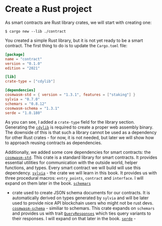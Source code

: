 # Create a Rust project

As smart contracts are Rust library crates, we will start with creating one:

```
$ cargo new --lib ./contract
```

You created a simple Rust library, but it is not yet ready to be a smart contract. The first thing
to do is to update the `Cargo.toml` file:

```toml
[package]
name = "contract"
version = "0.1.0"
edition = "2021"

[lib]
crate-type = ["cdylib"]

[dependencies]
cosmwasm-std = { version = "1.3.1", features = ["staking"] }
sylvia = "0.7.0"
schemars = "0.8.12"
cosmwasm-schema = "1.3.1"
serde = "1.0.180"
```

As you can see, I added a `crate-type` field for the library section. Generating the
[`cdylib`](https://doc.rust-lang.org/reference/linkage.html) is
required to create a proper web assembly binary. The downside of this is that such a library cannot
be used as a dependency for other Rust crates - for now, it is not needed, but later we will show
how to approach reusing contracts as dependencies.

Additionally, we added some core dependencies for smart contracts: the
[`cosmwasm-std`](https://docs.rs/cosmwasm-std/1.3.1/cosmwasm_std/). This crate is a
standard library for smart contracts. It provides essential utilities for communication with the
outside world, helper functions, and types. Every smart contract we will build will
use this dependency.
[`sylvia`](https://docs.rs/sylvia/0.7.0/sylvia/) - the crate we will learn in this
book. It provides us with three procedural macros: `entry_points`, `contract` and `interface`. I 
will expand on them later in the book. [`schemars`](https://docs.rs/schemars/0.8.12/schemars/index.html) 
- crate used to create JSON schema documents for our contracts. It is automatically derived on types 
generated by `sylvia` and will be later used to provide nice API blockchain users who might not be 
rust devs.
[`cosmwasm-schema`](https://docs.rs/cosmwasm-schema/1.3.1/cosmwasm_schema/) - similiar 
to schemars. This crate expands on `schemars` and provides us with trait 
[`QueryResponses`](https://docs.rs/cosmwasm-schema/1.3.1/cosmwasm_schema/trait.QueryResponses.html) 
which ties query variants to their responses. I will expand on that later in the book.
[`serde`](https://docs.rs/serde/1.0.180/serde/) - 
